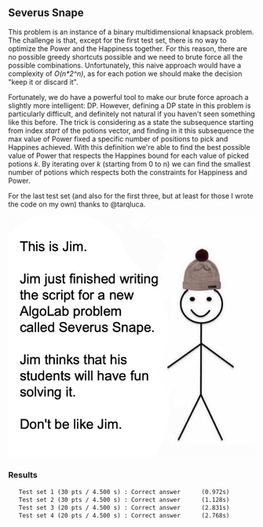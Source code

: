 ## Severus Snape
This problem is an instance of a binary multidimensional knapsack problem. The challenge is that, except for the first test set, there is no way to optimize the Power and the Happiness together. For this reason, there are no possible greedy shortcuts possible and we need to brute force all the possible combinations. Unfortunately, this naive approach would have a complexity of *O(n\*2^n)*, as for each potion we should make the decision "keep it or discard it".

Fortunately, we do have a powerful tool to make our brute force aproach a slightly more intelligent: DP. However, defining a DP state in this problem is particularly difficult, and definitely not natural if you haven't seen something like this before. The trick is considering as a state the subsequence starting from index *start* of the potions vector, and finding in it this subsequence the max value of Power fixed a specific number of positions to pick and Happines achieved. With this
definition we're able to find the best possible value of Power that respects the Happines bound for each value of picked potions *k*. By iterating over *k* (starting from 0 to n) we can find the smallest number of potions which respects both the constraints for Happiness and Power. 

For the last test set (and also for the first three, but at least for those I wrote the code on my own) thanks to @tarqluca.

![meme](meme.jpg?raw=true)

### Results
```
   Test set 1 (30 pts / 4.500 s) : Correct answer      (0.972s)
   Test set 2 (30 pts / 4.500 s) : Correct answer      (1.128s)
   Test set 3 (20 pts / 4.500 s) : Correct answer      (2.831s)
   Test set 4 (20 pts / 4.500 s) : Correct answer      (2.768s)
```
